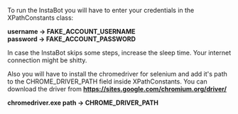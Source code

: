 To run the InstaBot you will have to enter your credentials in the XPathConstants class:

<b>
username -> FAKE_ACCOUNT_USERNAME <br />
password -> FAKE_ACCOUNT_PASSWORD
</b>

In case the InstaBot skips some steps, increase the sleep time. Your internet connection might be shitty.

Also you will have to install the chromedriver for selenium and add it's path to the CHROME_DRIVER_PATH field inside XPathConstants.
You can download the driver from <b>https://sites.google.com/chromium.org/driver/</b>

<b>
chromedriver.exe path -> CHROME_DRIVER_PATH
</b>